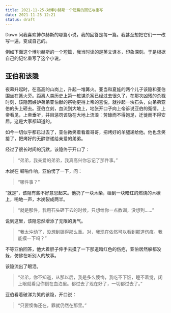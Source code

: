 ```yaml
---
title: 2021-11-25-对博尔赫斯一个短篇的回忆与重写
date: 2021-11-25 12:21
status: draft
---
```


Dawn 问我喜欢博尔赫斯的哪篇小说，我的回答是每一篇。我甚至想把它们一一改写一遍，变成自己的。

例如下面这个博尔赫斯的一个短篇，我当时读的是英文译本，印象深刻。于是根据自己的记忆重写了这个小说。

## 亚伯和该隐

夜幕升起时，在高高的山岗上，升起一堆篝火。亚当和夏娃的两个儿子该隐和亚伯围坐在篝火旁。距离人类历史上第一桩谋杀案已经过去很久了，在那次凶残的杀戮时刻，该隐因嫉妒弟弟亚伯献的祭物更得上帝的喜悦，就抄起一块石头，向弟弟亚伯的头上砸去。亚伯立刻，血流到大地上，地张开口子向上帝诉说亚伯的冤情。上帝看见，上帝垂听，并目惩罚该隐在大地上流浪：劳碌而不得饱足，迁徙而不得安居。这是大家都知道的。

如今一切似乎都已过去了，亚伯微笑着看着哥哥，把烤好的羊腿递给他。他也含笑接了，把烤好的无酵饼递给亲爱的弟弟。

经过了很长时间的沉默，该隐终于开口了：

> “弟弟，我亲爱的弟弟，我真高兴你忘记了那件事。”

木炭在 噼啪作响，亚伯愣了一下，问：

> “哪件事？”

“就是”，该隐有些不好意思起来。他扔了一块木柴，砸到一块暗红的燃烧的木碳上，啪地一声，木炭裂成两半。

> “就是那件，我用石头砸下去的时候，只想给你一点教训，没想到……”

说到这里，该隐忽然增添了无限的勇气。

> “我太沖动了，没想到砸得那么重。对，我现在依然可以看到那道伤痕。我能摸一下吗？”

不等亚伯回答，他大着胆子伸手去摸了一下那道暗红色的伤疤，亚伯居然躲都没躲，仿佛在听别人的故事。

该隐流出了眼泪。

> “弟弟，你不知道，从那以后，我是多么懊悔，我吃不下饭，睡不着觉，闭上眼就看见你倒在血泊里。都过去了现在好了，一切都过去了。”

亚伯看着破涕为笑的该隐，开口说：

> “只要懊悔还在，罪就仍然在那里。”